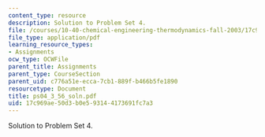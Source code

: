 ```yaml
---
content_type: resource
description: Solution to Problem Set 4.
file: /courses/10-40-chemical-engineering-thermodynamics-fall-2003/17c969ae50d3b0e593144173691fc7a3_ps04_3_56_soln.pdf
file_type: application/pdf
learning_resource_types:
- Assignments
ocw_type: OCWFile
parent_title: Assignments
parent_type: CourseSection
parent_uid: c776a51e-ecca-7cb1-889f-b466b5fe1890
resourcetype: Document
title: ps04_3_56_soln.pdf
uid: 17c969ae-50d3-b0e5-9314-4173691fc7a3
---
```

Solution to Problem Set 4.


